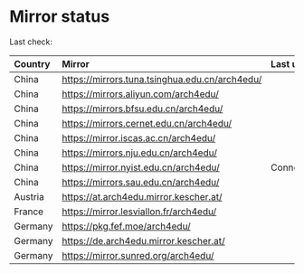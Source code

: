 <script src="./time.js"></script>
# Mirror status
Last check: <script type="text/javascript">localize(1734147197.0999897);</script>

|Country|Mirror|Last update|
|:------|:-----|:----------|
|China|https://mirrors.tuna.tsinghua.edu.cn/arch4edu/|<script type="text/javascript">localize(1734115373);</script>|
|China|https://mirrors.aliyun.com/arch4edu/|<script type="text/javascript">localize(1734115373);</script>|
|China|https://mirrors.bfsu.edu.cn/arch4edu/|<script type="text/javascript">localize(1734115373);</script>|
|China|https://mirrors.cernet.edu.cn/arch4edu/|<script type="text/javascript">localize(1734115373);</script>|
|China|https://mirror.iscas.ac.cn/arch4edu/|<script type="text/javascript">localize(1734072324);</script>|
|China|https://mirrors.nju.edu.cn/arch4edu/|<script type="text/javascript">localize(1734072324);</script>|
|China|https://mirror.nyist.edu.cn/arch4edu/|ConnectionError|
|China|https://mirrors.sau.edu.cn/arch4edu/|<script type="text/javascript">localize(1731653531);</script>|
|Austria|https://at.arch4edu.mirror.kescher.at/|<script type="text/javascript">localize(1734115373);</script>|
|France|https://mirror.lesviallon.fr/arch4edu/|<script type="text/javascript">localize(1734115373);</script>|
|Germany|https://pkg.fef.moe/arch4edu/|<script type="text/javascript">localize(1734115373);</script>|
|Germany|https://de.arch4edu.mirror.kescher.at/|<script type="text/javascript">localize(1734115373);</script>|
|Germany|https://mirror.sunred.org/arch4edu/|<script type="text/javascript">localize(1734115373);</script>|

<script src="./tablefilter/tablefilter.js"></script>
<script src="./table.js"></script>